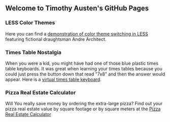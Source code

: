 ## Welcome to Timothy Austen's GitHub Pages

### LESS Color Themes

Here you can find a [demonstration of color theme switching in LESS](less-theme) featuring fictional draughtsman Andre Architect.

### Times Table Nostalgia

When you were a kid, you might have had one of those blue plastic times table keyboards. It was great when learning your times tables because you could just press the button down that read "7x8" and then the answer would appear. Here is a [virtual times table keyboard](http://www.timothyausten.com/timestable).

### Pizza Real Estate Calculator

Will You really save money by ordering the extra-large pizza? Find out your pizza real estate value by square footage or by square meters at the [Pizza Real Estate Calculator](http://www.timothyausten.com/pizza)

